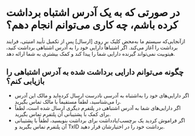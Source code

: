 # در صورتی که به یک آدرس اشتباه برداشت کرده باشم، چه کاری می‌توانم انجام دهم؟

ازآنجایی‌که سیستم ما به‌محض کلیک بر روی [ارسال] پس از تکمیل تأیید امنیتی، فرایند برداشت را آغاز می‌کند. اگر اشتباهاً دارایی خود را به آدرس اشتباهی برداشت کنید، هیتوبیت نمی‌تواند گیرنده دارایی شما را پیدا کند و کمک بیشتری به شما ارائه دهد. 

## چگونه می‌توانم دارایی برداشت شده به آدرس اشتباهی را بازیابی کنم؟

-	اگر دارایی‌های خود را به‌اشتباه به آدرسی نادرست ارسال کرده‌اید و مالک این آدرس را می‌شناسید، لطفاً مستقیماً با مالک تماس بگیرید.
-	اگر دارایی‌های شما به آدرس اشتباهی در پلتفرم دیگری ارسال شده است، لطفاً برای کمک با پشتیبانی آن پلتفرم تماس بگیرید.
-	اگر فراموش کردید یک برچسب/یادداشت برای برداشت بنویسید، لطفاً با پشتیبانی آن پلتفرم تماس بگیرید و TxID برداشت خود را در اختیارشان قرار دهید.

